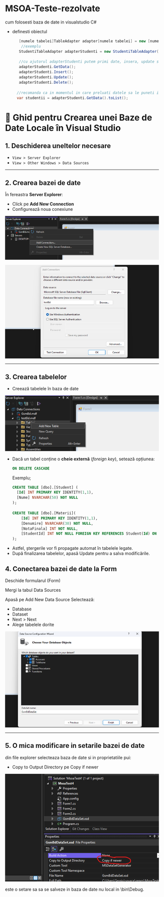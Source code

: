 # MSOA-Teste-rezolvate

cum folosesti baza de date in visualstudio C#

- definesti obiectul
  ```C#
     [numele tabelei]TableAdapter adapter[numele tabelei] = new [numele tabelei]TableAdapter();
      //exemplu
     StudentiTableAdapter adapterStudenti = new StudentiTableAdapter();

     //cu ajutorul adapterStudenti putem primi date, insera, update si sterge
     adapterStudenti.GetData();
     adapterStudenti.Insert();
     adapterStudenti.Update();
     adapterStudenti.Delete();
  
    //recomanda ca in momentul in care preluati datele sa le puneti intr-o lista sa fie mult mia usor de manipulat
    var studentii = adapterStudenti.GetData().toList();
  
  ```


# 📘 Ghid pentru Crearea unei Baze de Date Locale în Visual Studio

## 1. Deschiderea uneltelor necesare
- `View > Server Explorer`
- `View > Other Windows > Data Sources`

---

## 2. Crearea bazei de date
În fereastra **Server Explorer**:
- Click pe **Add New Connection**
- Configurează noua conexiune

![imagine](ImaginiReadMe/CreateDataBase.png) <!-- înlocuiește cu URL sau path către imagine -->

![imagine](ImaginiReadMe/ConfigurareDataBase.png)

---

## 3. Crearea tabelelor
- Creează tabelele în baza de date

![imagine](ImaginiReadMe/CreateTable.png)

- Dacă un tabel conține o **cheie externă** (*foreign key*), setează opțiunea:
  ```sql
  ON DELETE CASCADE
  ```
  Exemplu;
  ```sql
  CREATE TABLE [dbo].[Student] (
    [Id] INT PRIMARY KEY IDENTITY(1,1),
    [Nume] NVARCHAR(50) NOT NULL
  );
  
  CREATE TABLE [dbo].[Materii](
      [Id] INT PRIMARY KEY IDENTITY(1,1),
      [Denumire] NVARCHAR(30) NOT NULL,
      [NotaFinala] INT NOT NULL,
      [StudentId] INT NOT NULL FOREIGN KEY REFERENCES Student(Id) ON DELETE CASCADE
  );
  ```
- Astfel, ștergerile vor fi propagate automat în tabelele legate.
- După finalizarea tabelelor, apasă Update pentru a salva modificările.

## 4. Conectarea bazei de date la Form
Deschide formularul (Form)

Mergi la tabul Data Sources

Apasă pe Add New Data Source
Selectează:
- Database
- Dataset
- Next > Next
- Alege tabelele dorite

![imagine](ImaginiReadMe/SelectareTabele.png)

---
## 5. O mica modificare in setarile bazei de date
din file explorer selecteaza baza de date si in proprietatiile pui:
- Copy to Output Directory pe Copy if newer

![imagine](ImaginiReadMe/CopyIfNever.png)

este o setare sa sa se salveze in baza de date nu local in \bin\Debug.

